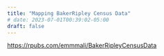 ```yaml
---
title: "Mapping BakerRipley Census Data"
# date: 2023-07-01T00:39:02-05:00
draft: false
---
```

https://rpubs.com/emmmali/BakerRipleyCensusData